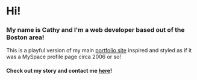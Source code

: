 # Hi!

### My name is Cathy and I'm a web developer based out of the Boston area!

This is a playful version of my main <a href="https://www.obrien.dev/" target="_blank">portfolio site</a> inspired and styled as if it was a MySpace profile page circa 2006 or so!

#### Check out my story and contact me <a href="https://www.obrien.dev/" target="_blank">here</a>!
